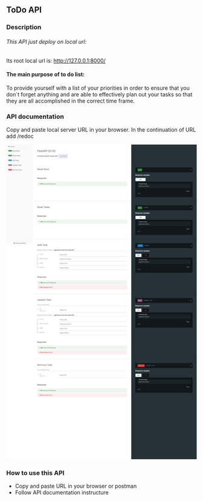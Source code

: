 ## ToDo API


### Description

###### This API just deploy on local url:
Its root local url is: http://127.0.0.1:8000/

#### The main purpose of to do list:
To provide yourself with a list of your priorities in order to ensure that you don`t
forget anything and are able to effectively plan out your tasks so that they are all
accomplished in the correct time frame.



### API documentation

Copy and paste local server URL in your browser. In the continuation of URL add /redoc

![documentation](https://github.com/FahimeMirveisi/Python_for_Deployment/blob/main/API_FastAPI/assignment4/To_Do_App/redoc_screenshot.png)

### How to use this API

- Copy and paste URL in your browser or postman
- Follow API documentation instructure